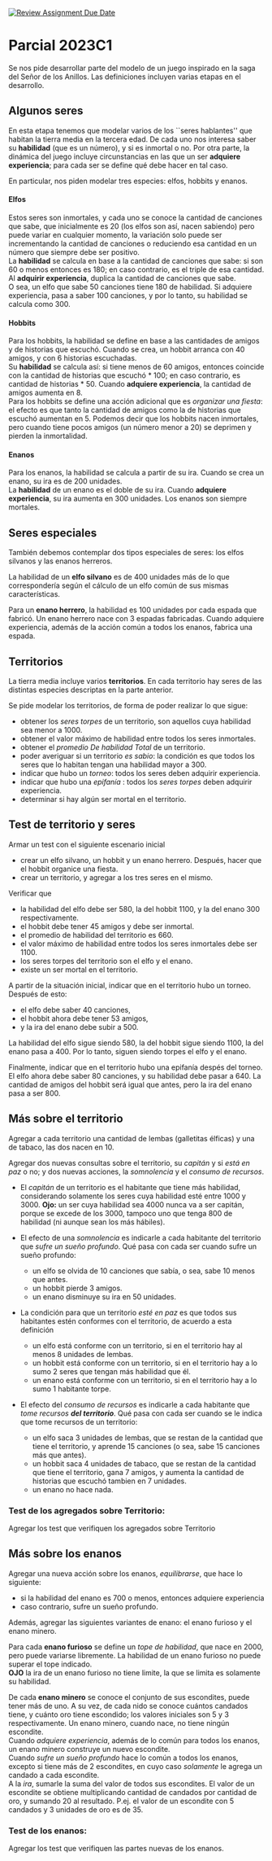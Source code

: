 [![Review Assignment Due Date](https://classroom.github.com/assets/deadline-readme-button-24ddc0f5d75046c5622901739e7c5dd533143b0c8e959d652212380cedb1ea36.svg)](https://classroom.github.com/a/IBLp7G-T)
# Parcial 2023C1

Se nos pide desarrollar parte del modelo de un juego inspirado en la saga del Señor de los Anillos. Las definiciones incluyen varias etapas en el desarrollo.

## Algunos seres 

En esta etapa tenemos que modelar varios de los ``seres hablantes'' que habitan la tierra media en la tercera edad. 
De cada uno nos interesa saber su **habilidad** (que es un número), y si es inmortal o no. Por otra parte, la dinámica del juego incluye circunstancias en las que un ser **adquiere experiencia**; para cada ser se define qué debe hacer en tal caso.

En particular, nos piden modelar tres especies: elfos, hobbits y enanos.

#### Elfos
Estos seres son inmortales, y cada uno se conoce la cantidad de canciones que sabe, que inicialmente es 20 (los elfos son así, nacen sabiendo) pero puede variar en cualquier momento, la variación solo puede ser incrementando la cantidad de canciones o reduciendo esa cantidad en un número que siempre debe ser positivo.  
La **habilidad** se calcula en base a la cantidad de canciones que sabe: si son 60  o menos entonces es 180; en caso contrario, es el triple de esa cantidad.
Al **adquirir experiencia**, duplica la cantidad de canciones que sabe.    
O sea, un elfo que sabe 50 canciones tiene 180 de habilidad. Si adquiere experiencia, pasa a saber 100 canciones, y por lo tanto, su habilidad se calcula como 300.

#### Hobbits
Para los hobbits, la habilidad se define en base a las cantidades de amigos y de historias que escuchó. Cuando se crea, un hobbit arranca con 40 amigos, y con 6 historias escuchadas.  
Su **habilidad** se calcula así: si tiene menos de 60 amigos, entonces coincide con la cantidad de historias que escuchó * 100; en caso contrario, es cantidad de historias * 50.
Cuando **adquiere experiencia**, la cantidad de amigos aumenta en 8.  
Para los hobbits se define una acción adicional que es _organizar una fiesta_: el efecto es que tanto la cantidad de amigos como la de historias que escuchó aumentan en 5.
Podemos decir que los hobbits nacen inmortales, pero cuando tiene pocos amigos (un número menor a 20) se deprimen y pierden la inmortalidad.

#### Enanos
Para los enanos, la habilidad se calcula a partir de su ira. Cuando se crea un enano, su ira es de 200 unidades.  
La **habilidad** de un enano es el doble de su ira.
Cuando **adquiere experiencia**, su ira aumenta en 300 unidades.
Los enanos son siempre mortales.

## Seres especiales

También debemos contemplar dos tipos especiales de seres: los elfos silvanos y las enanos herreros.

La habilidad de un **elfo silvano** es de 400 unidades más de lo que correspondería según el cálculo de un elfo común de sus mismas características.

Para un **enano herrero**, la habilidad es 100 unidades por cada espada que fabricó. Un enano herrero nace con 3 espadas fabricadas. Cuando adquiere experiencia, además de la acción común a todos los enanos, fabrica una espada.


## Territorios

La tierra media incluye varios **territorios**. En cada territorio hay seres de las distintas especies descriptas en la parte anterior.

Se pide modelar los territorios, de forma de poder realizar lo que sigue:

- obtener los _seres torpes_ de un territorio, son aquellos cuya habilidad sea menor a 1000.
- obtener el valor máximo de habilidad entre todos los seres inmortales.
- obtener el _promedio De habilidad Total_ de un territorio.
- poder averiguar si un territorio _es sabio_: la condición es que todos los seres que lo habitan tengan una habilidad mayor a 300.
- indicar que hubo un _torneo_: todos los seres deben adquirir experiencia.
- indicar que hubo una _epifanía_ : todos los _seres torpes_ deben adquirir experiencia.
- determinar si hay algún ser mortal en el territorio.

## Test de territorio y seres

Armar un test con el siguiente escenario inicial
- crear un elfo silvano, un hobbit y un enano herrero. Después, hacer que el hobbit organice una fiesta.
- crear un territorio, y agregar a los tres seres en el mismo.

Verificar que
- la habilidad del elfo debe ser 580, la del hobbit 1100, y la del enano 300 respectivamente.
- el hobbit debe tener 45 amigos y debe ser inmortal.
- el promedio de habilidad del territorio es 660.
- el valor máximo de habilidad entre todos los seres inmortales debe ser 1100. 
- los seres torpes del territorio son el elfo y el enano.
- existe un ser mortal en el territorio.

A partir de la situación inicial, indicar que en el territorio hubo un torneo. Después de esto:
* el elfo debe saber 40 canciones,
* el hobbit ahora debe tener 53 amigos,
* y la ira del enano debe subir a 500.

La habilidad del elfo sigue siendo 580, la del hobbit sigue siendo 1100, la del enano pasa a 400. Por lo tanto, siguen siendo torpes el elfo y el enano.

Finalmente, indicar que en el territorio hubo una epifanía despés del torneo. El elfo ahora debe saber 80 canciones, y su habilidad debe pasar a 640. La cantidad de amigos del hobbit será igual que antes, pero la ira del enano pasa a ser 800. 


## Más sobre el territorio

Agregar a cada territorio una cantidad de lembas (galletitas élficas) y una de tabaco, las dos nacen en 10.

Agregar dos nuevas consultas sobre el territorio, su _capitán_ y si _está en paz_ o no; y dos nuevas acciones, la _somnolencia_ y el _consumo de recursos_.

- El _capitán_ de un territorio es el habitante que tiene más habilidad, considerando solamente los seres cuya habilidad esté entre 1000 y 3000. **Ojo:** un ser cuya habilidad sea  4000 nunca va a ser capitán, porque se excede de los 3000, tampoco uno que tenga 800 de habilidad (ni aunque sean los más hábiles).

- El efecto de una _somnolencia_ es indicarle a cada habitante del territorio que _sufre un sueño profundo_. Qué pasa con cada ser cuando sufre un sueño profundo:
	- un elfo se olvida de 10 canciones que sabía, o sea, sabe 10 menos que antes.
	- un hobbit pierde 3 amigos.
	- un enano disminuye su ira en 50 unidades.

- La condición para que un territorio _esté en paz_ es que todos sus habitantes estén conformes con el territorio, de acuerdo a esta definición
	- un elfo está conforme con un territorio, si en el territorio hay al menos 8 unidades de lembas.
	- un hobbit está conforme con un territorio, si en el territorio hay a lo sumo 2 seres que tengan más habilidad que él.
	- un enano está conforme con un territorio, si en el territorio hay a lo sumo 1 habitante torpe.

- El efecto del _consumo de recursos_ es indicarle a cada habitante que _tome recursos **del territorio**_. Qué pasa con cada ser cuando se le indica que tome recursos de un territorio:
	- un elfo saca 3 unidades de lembas, que se restan de la cantidad que tiene el territorio, y aprende 15 canciones (o sea, sabe 15 canciones más que antes).
	- un hobbit saca 4 unidades de tabaco, que se restan de la cantidad que tiene el territorio, gana 7 amigos, y aumenta la cantidad de historias que escuchó tambien en 7 unidades.
	- un enano no hace nada.

### Test de los agregados sobre Territorio:
Agregar los test que verifiquen los agregados sobre Territorio

## Más sobre los enanos

Agregar una nueva acción sobre los enanos, _equilibrarse_, que hace lo siguiente:
- si la habilidad del enano es 700 o menos, entonces adquiere experiencia
- caso contrario, sufre un sueño profundo.

Además, agregar las siguientes variantes de enano: el enano furioso y el enano minero.

Para cada **enano furioso** se define un _tope de habilidad_, que nace en 2000, pero puede variarse libremente. La habilidad de un enano furioso no puede superar el tope indicado.  
**OJO** la ira de un enano furioso no tiene limite, la que se limita es solamente su habilidad.

De cada **enano minero** se conoce el conjunto de sus escondites, puede tener más de uno. A su vez, de cada nido se conoce cuántos candados tiene, y cuánto oro tiene escondido; los valores iniciales son 5 y 3 respectivamente. Un enano minero, cuando nace, no tiene ningún escondite.  
Cuando _adquiere experiencia_, además de lo común para todos los enanos, un enano minero construye un nuevo escondite.  
Cuando _sufre un sueño profundo_ hace lo común a todos los enanos, excepto si tiene más de 2 escondites, en cuyo caso _solamente_ le agrega un candado a cada escondite.  
A la _ira_, sumarle la suma del valor de todos sus escondites. El valor de un escondite se obtiene multiplicando cantidad de candados por cantidad de oro, y sumando 20 al resultado. P.ej. el valor de un escondite con 5 candados y 3 unidades de oro es de 35.

### Test de los enanos:
Agregar los test que verifiquen las partes nuevas de los enanos.


